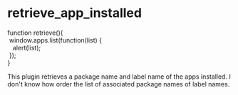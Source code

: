 # retrieve_app_installed

  function retrieve(){<br>
    &nbsp;window.apps.list(function(list) {<br>
    &nbsp;&nbsp;    alert(list);<br>
    &nbsp;});<br>
   }
   
This plugin retrieves a package name and label name of the apps installed.
I don't know how order the list of associated package names of label names. 
